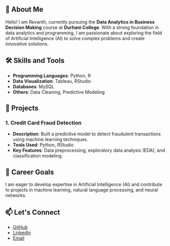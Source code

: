 ## 👋 About Me
Hello! I am Revanth, currently pursuing the **Data Analytics in Business Decision Making** course at **Durham College**. With a strong foundation in data analytics and programming, I am passionate about exploring the field of Artificial Intelligence (AI) to solve complex problems and create innovative solutions.


## 🛠️ Skills and Tools
- **Programming Languages**: Python, R
- **Data Visualization**: Tableau, RStudio
- **Databases**: MySQL
- **Others**: Data Cleaning, Predictive Modeling


## 📂 Projects
### 1. Credit Card Fraud Detection
- **Description**: Built a predictive model to detect fraudulent transactions using machine learning techniques.
- **Tools Used**: Python, RStudio
- **Key Features**: Data preprocessing, exploratory data analysis (EDA), and classification modeling.


## 🌟 Career Goals
I am eager to develop expertise in Artificial Intelligence (AI) and contribute to projects in machine learning, natural language processing, and neural networks.


## 📫 Let's Connect
- [GitHub](https://github.com/RevanthKanagala)
- [LinkedIn](https://www.linkedin.com/in/revanth-kanagala-108561260/)
- [Email](mailto:revanthchowdary2002@gmail.com)
